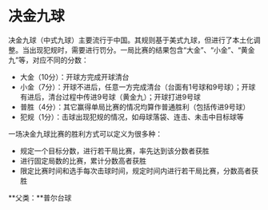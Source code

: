 # 决金九球

决金九球（中式九球）主要流行于中国。其规则基于美式九球，但进行了本土化调整。当出现犯规时，需要进行罚分。一局比赛的结果包含“大金”、“小金”、“黄金九”等，对应不同的分数：

- 大金（10分）：开球方完成开球清台
- 小金（7分）：开球不进后，任意一方完成清台（台面有1号球和9号球）；开球有进后，清台过程中传进9号球（黄金九）；开球打进9号球
- 普胜（4分）：其它赢得单局比赛的情况均算作普通胜利（包括传进9号球）
- 犯规（1分）：击球出现犯规的情况，如母球落袋、连击、未击中目标球等

一场决金九球比赛的胜利方式可以定义为很多种：

- 规定一个目标分数，进行若干局比赛，率先达到该分数者获胜
- 进行固定局数的比赛，累计分数高者获胜
- 限定比赛时间和选手每次击球时间，规定时间内进行若干局比赛，分数高者获胜

**父类：**普尔台球